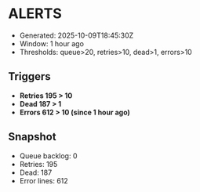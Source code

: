 # ALERTS

- Generated: 2025-10-09T18:45:30Z
- Window: 1 hour ago
- Thresholds: queue>20, retries>10, dead>1, errors>10

## Triggers
- **Retries 195 > 10**
- **Dead 187 > 1**
- **Errors 612 > 10 (since 1 hour ago)**

## Snapshot
- Queue backlog: 0
- Retries: 195
- Dead: 187
- Error lines: 612
